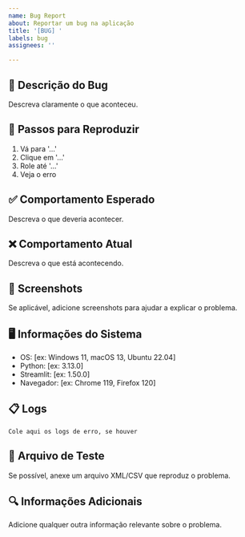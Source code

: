 ```yaml
---
name: Bug Report
about: Reportar um bug na aplicação
title: '[BUG] '
labels: bug
assignees: ''

---
```


## 🐛 Descrição do Bug

Descreva claramente o que aconteceu.

## 🔄 Passos para Reproduzir

1. Vá para '...'
2. Clique em '...'
3. Role até '...'
4. Veja o erro

## ✅ Comportamento Esperado

Descreva o que deveria acontecer.

## ❌ Comportamento Atual

Descreva o que está acontecendo.

## 📸 Screenshots

Se aplicável, adicione screenshots para ajudar a explicar o problema.

## 🖥️ Informações do Sistema

- OS: [ex: Windows 11, macOS 13, Ubuntu 22.04]
- Python: [ex: 3.13.0]
- Streamlit: [ex: 1.50.0]
- Navegador: [ex: Chrome 119, Firefox 120]

## 📋 Logs

```
Cole aqui os logs de erro, se houver
```

## 📁 Arquivo de Teste

Se possível, anexe um arquivo XML/CSV que reproduz o problema.

## 🔍 Informações Adicionais

Adicione qualquer outra informação relevante sobre o problema.